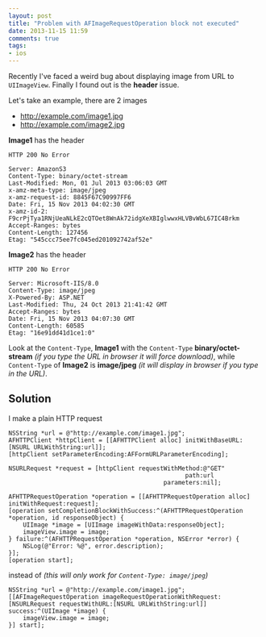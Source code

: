 ```yaml
---
layout: post
title: "Problem with AFImageRequestOperation block not executed"
date: 2013-11-15 11:59
comments: true
tags: 
- ios
---
```


Recently I've faced a weird bug about displaying image from URL to `UIImageView`. Finally I found out is the **header** issue.

Let's take an example, there are 2 images

* http://example.com/image1.jpg
* http://example.com/image2.jpg

**Image1** has the header

```
HTTP 200 No Error

Server: AmazonS3
Content-Type: binary/octet-stream
Last-Modified: Mon, 01 Jul 2013 03:06:03 GMT
x-amz-meta-type: image/jpeg
x-amz-request-id: 8845F67C90997FF6
Date: Fri, 15 Nov 2013 04:02:30 GMT
x-amz-id-2: F9crPjTya1RNjUeaNLkE2cQTOet8WnAk72idgXeXBIglwwxHLVBvWbL67IC4Brkm
Accept-Ranges: bytes
Content-Length: 127456
Etag: "545ccc75ee7fc045ed201092742af52e"
```

**Image2** has the header

```
HTTP 200 No Error

Server: Microsoft-IIS/8.0
Content-Type: image/jpeg
X-Powered-By: ASP.NET
Last-Modified: Thu, 24 Oct 2013 21:41:42 GMT
Accept-Ranges: bytes
Date: Fri, 15 Nov 2013 04:07:30 GMT
Content-Length: 60585
Etag: "16e91dd41d1ce1:0"
```

Look at the `Content-Type`, **Image1** with the `Content-Type` **binary/octet-stream** _(if you type the URL in browser it will force download)_, while `Content-Type` of **Image2** is **image/jpeg** _(it will display in browser if you type in the URL)_.

## Solution

I make a plain HTTP request

```obj-c
NSString *url = @"http://example.com/image1.jpg";
AFHTTPClient *httpClient = [[AFHTTPClient alloc] initWithBaseURL:[NSURL URLWithString:url]];
[httpClient setParameterEncoding:AFFormURLParameterEncoding];

NSURLRequest *request = [httpClient requestWithMethod:@"GET"
                                                 path:url
                                           parameters:nil];

AFHTTPRequestOperation *operation = [[AFHTTPRequestOperation alloc] initWithRequest:request];
[operation setCompletionBlockWithSuccess:^(AFHTTPRequestOperation *operation, id responseObject) {
    UIImage *image = [UIImage imageWithData:responseObject];
    imageView.image = image;
} failure:^(AFHTTPRequestOperation *operation, NSError *error) {
    NSLog(@"Error: %@", error.description);
}];
[operation start];
```

instead of _(this will only work for `Content-Type: image/jpeg`)_

```obj-c
NSString *url = @"http://example.com/image1.jpg";
[[AFImageRequestOperation imageRequestOperationWithRequest:[NSURLRequest requestWithURL:[NSURL URLWithString:url]] success:^(UIImage *image) {
    imageView.image = image;
}] start];
```
